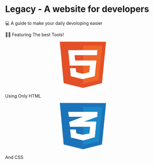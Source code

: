 # Legacy - A website for developers
💻 A guide to make your daily devoloping easier


👨‍💻 Featuring The best Tools!

<p align="center">
            <img width="150" height="150" src="/img/html-1.svg">
</p>
Using Only HTML 
<p align="center">
            <img width="150" height="150" src="/img/css-3.svg">
            </p>
And CSS
